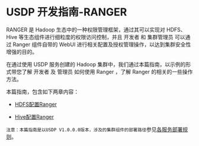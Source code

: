 # USDP 开发指南-RANGER

RANGER 是 Hadoop 生态中的一种权限管理框架，通过其可以实现对 HDFS、Hive 等生态组件进行细粒度的权限访问控制，并且 开发者 和 集群管理员 可以通过 Ranger 组件自带的 WebUI 进行相关配置及授权管理操作，以达到集群安全性增强的目的。

在通过使用 USDP 服务创建的 Hadoop 集群中，我们通过本篇指南，以示例的形式带您了解 开发者 及 管理员 如何使用 Ranger ，了解 Ranger 的相关的一些操作方法。

本篇指南，包含如下两章内容：

* [HDFS配置Ranger](/USDP/developer/ranger/ranger_hdfs)

* [Hive配置Ranger](/USDP/developer/ranger/ranger_hive)



`注意：本篇指南是以USDP V1.0.0.0版本，涉及的集群组件的部署路径`参见[各服务部署规则](https://docs.ucloud.cn/USDP/developer/intro)。

